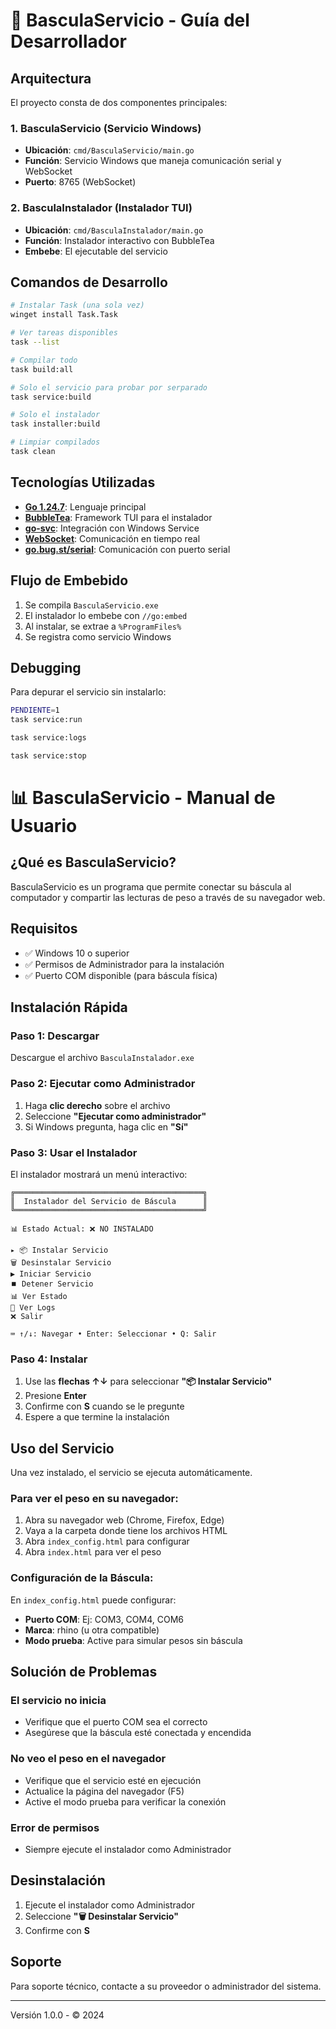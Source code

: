 # 🔧 BasculaServicio - Guía del Desarrollador

## Arquitectura

El proyecto consta de dos componentes principales:

### 1. BasculaServicio (Servicio Windows)

- **Ubicación**: `cmd/BasculaServicio/main.go`
- **Función**: Servicio Windows que maneja comunicación serial y WebSocket
- **Puerto**: 8765 (WebSocket)

### 2. BasculaInstalador (Instalador TUI)

- **Ubicación**: `cmd/BasculaInstalador/main.go`
- **Función**: Instalador interactivo con BubbleTea
- **Embebe**: El ejecutable del servicio

## Comandos de Desarrollo

```bash
# Instalar Task (una sola vez)
winget install Task.Task

# Ver tareas disponibles
task --list

# Compilar todo
task build:all

# Solo el servicio para probar por serparado
task service:build

# Solo el instalador
task installer:build

# Limpiar compilados
task clean
```

## Tecnologías Utilizadas

- **[Go 1.24.7]()**: Lenguaje principal
- **[BubbleTea]()**: Framework TUI para el instalador
- **[go-svc]()**: Integración con Windows Service
- **[WebSocket]()**: Comunicación en tiempo real
- **[go.bug.st/serial]()**: Comunicación con puerto serial

## Flujo de Embebido

1. Se compila `BasculaServicio.exe`
2. El instalador lo embebe con `//go:embed`
3. Al instalar, se extrae a `%ProgramFiles%`
4. Se registra como servicio Windows

## Debugging

Para depurar el servicio sin instalarlo:

```bash
PENDIENTE=1
task service:run

task service:logs

task service:stop
```

# 📊 BasculaServicio - Manual de Usuario

## ¿Qué es BasculaServicio?

BasculaServicio es un programa que permite conectar su báscula al computador y compartir las lecturas de peso a través
de su navegador web.

## Requisitos

- ✅ Windows 10 o superior
- ✅ Permisos de Administrador para la instalación
- ✅ Puerto COM disponible (para báscula física)

## Instalación Rápida

### Paso 1: Descargar

Descargue el archivo `BasculaInstalador.exe`

### Paso 2: Ejecutar como Administrador

1. Haga **clic derecho** sobre el archivo
2. Seleccione **"Ejecutar como administrador"**
3. Si Windows pregunta, haga clic en **"Sí"**

### Paso 3: Usar el Instalador

El instalador mostrará un menú interactivo:

```
╔══════════════════════════════════════════╗
║  Instalador del Servicio de Báscula      ║
╚══════════════════════════════════════════╝

📊 Estado Actual: ❌ NO INSTALADO

▸ 📦 Instalar Servicio
🗑️ Desinstalar Servicio
▶️ Iniciar Servicio
⏹️ Detener Servicio
📊 Ver Estado
📝 Ver Logs
❌ Salir

⌨️ ↑/↓: Navegar • Enter: Seleccionar • Q: Salir
```

### Paso 4: Instalar

1. Use las **flechas ↑↓** para seleccionar **"📦 Instalar Servicio"**
2. Presione **Enter**
3. Confirme con **S** cuando se le pregunte
4. Espere a que termine la instalación

## Uso del Servicio

Una vez instalado, el servicio se ejecuta automáticamente.

### Para ver el peso en su navegador:

1. Abra su navegador web (Chrome, Firefox, Edge)
2. Vaya a la carpeta donde tiene los archivos HTML
3. Abra `index_config.html` para configurar
4. Abra `index.html` para ver el peso

### Configuración de la Báscula:

En `index_config.html` puede configurar:

- **Puerto COM**: Ej: COM3, COM4, COM6
- **Marca**: rhino (u otra compatible)
- **Modo prueba**: Active para simular pesos sin báscula

## Solución de Problemas

### El servicio no inicia

- Verifique que el puerto COM sea el correcto
- Asegúrese que la báscula esté conectada y encendida

### No veo el peso en el navegador

- Verifique que el servicio esté en ejecución
- Actualice la página del navegador (F5)
- Active el modo prueba para verificar la conexión

### Error de permisos

- Siempre ejecute el instalador como Administrador

## Desinstalación

1. Ejecute el instalador como Administrador
2. Seleccione **"🗑️ Desinstalar Servicio"**
3. Confirme con **S**

## Soporte

Para soporte técnico, contacte a su proveedor o administrador del sistema.

---
Versión 1.0.0 - © 2024